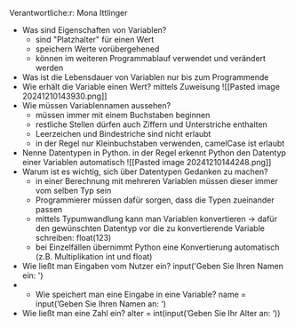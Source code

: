 Verantwortliche:r: Mona Ittlinger

- Was sind Eigenschaften von Variablen?
	- sind "Platzhalter" für einen Wert
	- speichern Werte vorübergehened
	- können im weiteren Programmablauf verwendet und verändert werden
- Was ist die Lebensdauer von Variablen
	nur bis zum Programmende
- Wie erhält die Variable einen Wert?
	mittels Zuweisung
	![[Pasted image 20241210143930.png]]
- Wie müssen Variablennamen aussehen?
	- müssen immer mit einem Buchstaben beginnen
	- restliche Stellen dürfen auch Ziffern und Unterstriche enthalten
	- Leerzeichen und Bindestriche sind nicht erlaubt
	- in der Regel nur Kleinbuchstaben verwenden, camelCase ist erlaubt
- Nenne Datentypen in Python.
	in der Regel erkennt Python den Datentyp einer Variablen automatisch
	![[Pasted image 20241210144248.png]]
- Warum ist es wichtig, sich über Datentypen Gedanken zu machen?
	- in einer Berechnung mit mehreren Variablen müssen dieser immer vom selben Typ sein
	-  Programmierer müssen dafür sorgen, dass die Typen zueinander passen
	- mittels Typumwandlung kann man Variablen konvertieren → dafür den gewünschten Datentyp vor die zu konvertierende Variable schreiben: float(123)
	- bei Einzelfällen übernimmt Python eine Konvertierung automatisch (z.B. Multiplikation int und float)
- Wie ließt man Eingaben vom Nutzer ein?
	input('Geben Sie Ihren Namen ein: ')
- - Wie speichert man eine Eingabe in eine Variable?
    name = input(’Geben Sie Ihren Namen an: ‘)
- Wie ließt man eine Zahl ein?
    alter = int(input(’Geben Sie Ihr Alter an: ‘))